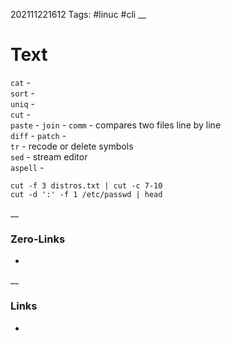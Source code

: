 202111221612
Tags: #linuc #cli
__
# Text

`cat` -   
`sort` -  
`uniq` -  
`cut` -  
`paste` - 
`join` - 
`comm` -  compares two files line by line   
`diff` -
`patch`   -  
`tr` -  recode or delete symbols  
`sed`  - stream editor   
`aspell`  - 

`cut -f 3 distros.txt | cut -c 7-10`  
`cut -d ':' -f 1 /etc/passwd | head`

__
### Zero-Links
-

__
### Links
- 

 
 